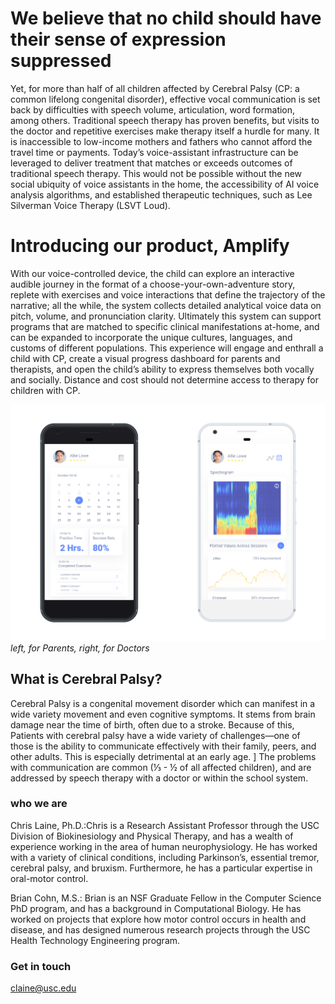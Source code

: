 # We believe that no child should have their sense of expression suppressed
Yet, for more than half of all children affected by Cerebral Palsy (CP: a common lifelong congenital disorder), effective vocal communication is set back by difficulties with speech volume, articulation, word formation, among others. Traditional speech therapy has proven benefits, but visits to the doctor and repetitive exercises make therapy itself a hurdle for many. It is inaccessible to low-income mothers and fathers who cannot afford the travel time or payments. Today’s voice-assistant infrastructure can be leveraged to deliver treatment that matches or exceeds outcomes of traditional speech therapy. This would not be possible without the new social ubiquity of voice assistants in the home, the accessibility of AI voice analysis algorithms, and established therapeutic techniques, such as Lee Silverman Voice Therapy (LSVT Loud). 


# Introducing our product, Amplify
With our voice-controlled device, the child can explore an interactive audible journey in the format of a choose-your-own-adventure story, replete with exercises and voice interactions that define the trajectory of the narrative; all the while, the system collects detailed analytical voice data on pitch, volume, and pronunciation clarity. Ultimately this system can support programs that are matched to specific clinical manifestations at-home, and can be expanded to incorporate the unique cultures, languages, and customs of different populations. This experience will engage and enthrall a child with CP, create a visual progress dashboard for parents and therapists, and open the child’s ability to express themselves both vocally and socially.
Distance and cost should not determine access to therapy for children with CP.

![Mockups with phone shown](https://raw.githubusercontent.com/bc/adventurebiofeedback.com/master/amplify_mockups-03.png "App views for parents and doctors")
*left, for Parents, right, for Doctors*


## What is Cerebral Palsy?

Cerebral Palsy is a congenital movement disorder which can manifest in a wide variety movement and even cognitive symptoms.  It stems from brain damage near the time of birth, often due to a stroke.  Because of this, Patients with cerebral palsy have a wide variety of challenges—one of those is the ability to communicate effectively with their family, peers, and other adults.  This is especially detrimental at an early age. ] 
The problems with communication are common (⅓ - ½ of all affected children), and are addressed by speech therapy with a doctor or within the school system.


### who we are
Chris Laine, Ph.D.:Chris is a Research Assistant Professor through the USC Division of Biokinesiology and Physical Therapy, and has a wealth of experience working in the area of human neurophysiology.  He has worked with a variety of clinical conditions, including Parkinson’s, essential tremor, cerebral palsy, and bruxism. Furthermore, he has a particular expertise in oral-motor control.

Brian Cohn, M.S.: Brian is an NSF Graduate Fellow in the Computer Science PhD program, and has a background in Computational Biology. He has worked on projects that explore how motor control occurs in health and disease, and has designed numerous research projects through the USC Health Technology Engineering program.

### Get in touch
claine@usc.edu
